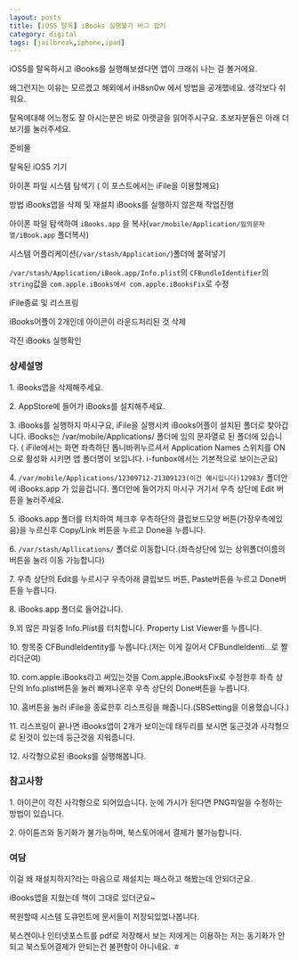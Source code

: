 ```yaml
---
layout: posts
title: [iOS5 탈옥] iBooks 실행불가 버그 잡기
category: digital
tags: [jailbreak,iphone,ipad]
---
```


iOS5를 탈옥하시고 iBooks를 실행해보셨다면 앱이 크래쉬 나는 걸 볼거에요.

왜그런지는 이유는 모르겠고 해외에서 iH8sn0w 에서 방법을 공개했네요. 생각보다 쉬워요.


탈옥에대해 어느정도 잘 아시는분은 바로 아랫글을 읽어주시구요. 초보자분들은 아래 더보기를 눌러주세요.


준비물

탈옥된 iOS5 기기

아이폰 파일 시스템 탐색기 ( 이 포스트에서는 iFile을 이용할께요)


방법
iBooks앱을 삭제 및 재설치
iBooks를 실행하지 않은채 작업진행

아이폰 파일 탐색하여 `iBooks.app` 을 복사(`var/mobile/Application/임의문자열/iBook.app` 폴더복사)

시스템 어플리케이션(`/var/stash/Application/`)폴더에 붙혀넣기

`/var/stash/Application/iBook.app/Info.plist`의 `CFBundleIdentifier`의 `string`값을 `com.apple.iBooks에서 com.apple.iBooksFix`로 수정

iFile종료 및 리스프링

iBooks어플이 2개인데 아이콘이 라운드처리된 것 삭제

각진 iBooks 실행확인


### 상세설명 ###

1\. iBooks앱을 삭제해주세요.

2\. AppStore에 들어가 iBooks를 설치해주세요.


3\. iBooks를 실행하지 마시구요, iFile을 실행시켜 iBooks어플이 설치된 폴더로 찾아갑니다. iBooks는 /var/mobile/Applications/ 폴더에 임의 문자열로 된 폴더에 있습니다. ( iFile에서는 화면 좌측하단 톱니바퀴누르셔서 Application Names 스위치를 ON으로 활성화 시키면 앱 폴더명이 보입니다. i-funbox에서는 기본적으로 보이는군요)

4\. `/var/mobile/Applications/12309712-21309123(이건 예시입니다)12983/` 폴더안에 iBooks.app 가 있을겁니다. 폴더안에 들어가지 마시구 거기서 우측 상단에 Edit 버튼을 눌러주세요.

5\. iBooks.app 폴더를 터치하여 체크후 우측하단의 클립보드모양 버튼(가장우측에있음)을 누르신후 Copy/Link 버튼을 누르고 Done을 누릅니다.

6\. `/var/stash/Apllications/` 폴더로 이동합니다.(좌측상단에 있는 상위폴더이름의 버튼을 눌러 이동 가능합니다)

7\. 우측 상단의 Edit를 누르시구 우측아래 클립보드 버튼, Paste버튼을 누르고 Done버튼을 누릅니다.

8\. iBooks.app 폴더로 들어갑니다.

9\.꾀 많은 파일중 Info.Plist를 터치합니다. Property List Viewer를 누릅니다.

10\. 항목중 CFBundleIdentity를 누릅니다.(저는 이게 길어서 CFBundleIdenti...로 짤리더군여)

10\. com.apple.iBooks라고 써있는것을 Com.apple.iBooksFix로 수정한후 좌측 상단의 Info.plist버튼을 눌러 빠져나온후 우측 상단의 Done버튼을 누릅니다.

10\. 홈버튼을 눌러 iFile을 종료한후 리스프링을 해줍니다.(SBSetting을 이용했습니다.)

11\. 리스프링이 끝나면 iBooks앱이 2개가 보이는데 태두리를 보시면 둥근것과 사각형으로 된것이 있는데 둥근것을 지워줍니다.

12\. 사각형으로된 iBooks를 실행해봅니다.


### 참고사항 ###

1\. 아이콘이 각진 사각형으로 되어있습니다. 눈에 가시가 된다면 PNG파일을 수정하는 방법이 있습니다.

2\. 아이튠즈와 동기화가 불가능하며, 북스토어에서 결제가 불가능합니다.


### 여담 ###

이걸 왜 재설치하지?라는 마음으로 재설치는 패스하고 해봤는데 안되더군요.

iBooks앱을 지웠는데 책이 그대로 있더군요~

복원할때 시스템 도큐먼트에 문서들이 저장되있었나봅니다.

북스켄이나 인터넷포스트를 pdf로 저장해서 보는 저에게는 이용하는 저는 동기화가 안되고 북스토어결제가 안되는건 불편함이 아니네요. ㅎ